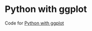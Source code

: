 # Python with ggplot

Code for [Python with ggplot](https://medium.com/@crscardellino/python-with-ggplot-9ed888af93ca)
